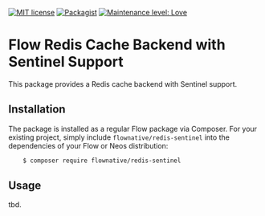 [![MIT license](http://img.shields.io/badge/license-MIT-brightgreen.svg)](http://opensource.org/licenses/MIT)
[![Packagist](https://img.shields.io/packagist/v/flownative/redis-sentinel.svg)](https://packagist.org/packages/flownative/redis-sentinel)
[![Maintenance level: Love](https://img.shields.io/badge/maintenance-%E2%99%A1%E2%99%A1%E2%99%A1-ff69b4.svg)](https://www.flownative.com/en/products/open-source.html)

# Flow Redis Cache Backend with Sentinel Support

This package provides a Redis cache backend with Sentinel support.

## Installation

The package is installed as a regular Flow package via Composer. For your existing project,
simply include `flownative/redis-sentinel` into the dependencies of your Flow or Neos distribution:

```bash
    $ composer require flownative/redis-sentinel
```

## Usage

tbd.
